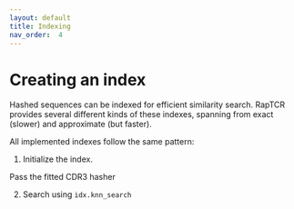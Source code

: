 ```yaml
---
layout: default
title: Indexing
nav_order:  4
---
```


# Creating an index

Hashed sequences can be indexed for efficient similarity search. RapTCR provides
several different kinds of these indexes, spanning from exact (slower) and
approximate (but faster). 

All implemented indexes follow the same pattern:

1. Initialize the index.

Pass the fitted CDR3 hasher

2. Search using `idx.knn_search`
